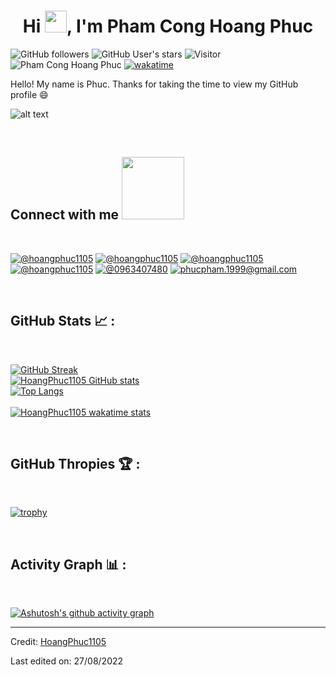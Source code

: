
<h1 align="center">Hi <img src="https://media.giphy.com/media/hvRJCLFzcasrR4ia7z/giphy.gif" width="35">, I'm Pham Cong Hoang Phuc</h1>

![GitHub followers](https://img.shields.io/github/followers/hoangphuc1105style=social) ![GitHub User's stars](https://img.shields.io/github/stars/hoangphuc1105?style=social) ![Visitor](https://visitor-badge.laobi.icu/badge?page_id=hoangphuc1105.repoName) <img src="https://komarev.com/ghpvc/?username=hoangphuc1105" alt="Pham Cong Hoang Phuc"
 />  [![wakatime](https://wakatime.com/badge/user/dc5cfdb3-6add-4eb5-ad7d-93869a69b978.svg)](https://wakatime.com/@dc5cfdb3-6add-4eb5-ad7d-93869a69b978)


Hello! My name is Phuc. Thanks for taking the time to view my GitHub profile 😄

![alt text](https://media.giphy.com/media/13HBDT4QSTpveU/giphy.gif)

<br>

<h2> Connect with me <img src='https://raw.githubusercontent.com/ShahriarShafin/ShahriarShafin/main/Assets/handshake.gif' width="100px"> </h2>

<br>

[![@hoangphuc1105](https://img.icons8.com/fluency/48/000000/instagram-new.png "@_hoangphuc1103_")](https://www.instagram.com/_hoangphuc1103_/)
[![@hoangphuc1105](https://img.icons8.com/fluency/48/000000/facebook.png "@phucpham99")](https://www.facebook.com/phucpham99/) 
[![@hoangphuc1105](https://img.icons8.com/fluency/48/000000/linkedin.png "@phamconghoangphuc")](https://www.linkedin.com/in/phamconghoangphuc/) 
[![@hoangphuc1105](https://img.icons8.com/fluency/48/000000/twitter-squared.png "@HoangPhuc1105")](https://twitter.com/HoangPhuc1105) 
[![@0963407480](https://img.icons8.com/fluency/48/000000/phone-disconnected.png "@0963407480")](tel:0963407480) 
[![phucpham.1999@gmail.com](https://img.icons8.com/fluency/48/000000/apple-mail.png "phucpham.1999@gmail.com")](phucpham.1999@gmail.com)

<br>

## GitHub Stats 📈 :

<br>

[![GitHub Streak](https://github-readme-streak-stats.herokuapp.com/?user=hoangphuc1105&theme=algolia)](https://git.io/streak-stats)
<br>
[![HoangPhuc1105 GitHub stats](https://github-readme-stats.vercel.app/api?username=hoangphuc1105&theme=algolia)](https://github.com/anuraghazra/github-readme-stats)
<br>
[![Top Langs](https://github-readme-stats.vercel.app/api/top-langs/?username=hoangphuc1105&theme=algolia)](https://github.com/anuraghazra/github-readme-stats)<br>
<br>
[![HoangPhuc1105 wakatime stats](https://github-readme-stats.vercel.app/api/wakatime?username=hoangphuc1105&theme=algolia)](https://github.com/WinterWolf97/github-readme-stats)

<br>

## GitHub Thropies 🏆 :

<br>

[![trophy](https://github-profile-trophy.vercel.app/?username=hoangphuc1105&theme=onedark)](https://github-profile-trophy.vercel.app/?username=hoangphuc1105&theme=onedark)

<br>

## Activity Graph 📊 :

<br>

[![Ashutosh's github activity graph](https://activity-graph.herokuapp.com/graph?username=hoangphuc1105&theme=rogue)](https://github.com/ashutosh00710/github-readme-activity-graph)

---

Credit: [HoangPhuc1105](https://github.com/hoangphuc1105)

Last edited on: 27/08/2022

